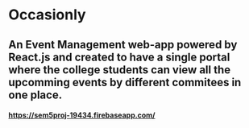 # Occasionly 

## An Event Management web-app powered by React.js and created to have a single portal where the college students can view all the upcomming events by different commitees in one place. 

#### https://sem5proj-19434.firebaseapp.com/
